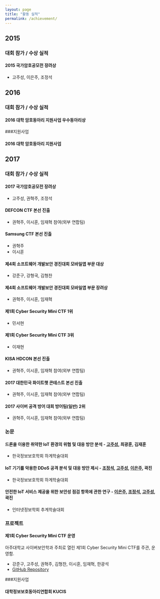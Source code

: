 ```yaml
---
layout: page
title: "활동 실적"
permalink: /achievement/
---
```

## 2015


### 대회 참가 / 수상 실적

#### 2015 국가암호공모전 장려상

* 고주성, 이은주, 조정석

## 2016

### 대회 참가 / 수상 실적

#### 2016 대학 암호동아리 지원사업 우수동아리상

###지원사업

#### 2016 대학 암호동아리 지원사업
## 2017


### 대회 참가 / 수상 실적


#### 2017 국가암호공모전 장려상

* 고주성, 권혁주, 조정석

#### DEFCON CTF 본선 진출

* 권혁주, 이시훈, 임재혁 참여(외부 연합팀)

#### Samsung CTF 본선 진출

* 권혁주
* 이시훈

#### 제4회 소프트웨어 개발보안 경진대회 모바일앱 부문 대상

* 강준구, 강형국, 김형찬

#### 제4회 소프트웨어 개발보안 경진대회 모바일앱 부문 장려상

* 권혁주, 이시훈, 임재혁

#### 제1회 Cyber Security Mini CTF 1위

* 민서현

#### 제1회 Cyber Security Mini CTF 3위

* 이재현

#### KISA HDCON 본선 진출

* 권혁주, 이시훈, 임재혁 참여(외부 연합팀)

#### 2017 대한민국 화이트햇 콘테스트 본선 진출

* 권혁주, 이시훈, 임재혁 참여(외부 연합팀)

#### 2017 사이버 공격 방어 대회 방어팀(일반) 2위

* 권혁주, 이시훈, 임재혁 참여(외부 연합팀)

### 논문

#### 드론을 이용한 취약한 IoT 환경의 위협 및 대응 방안 분석 - <u>고주성</u>, 최광훈, 김재훈

* 한국정보보호학회 하계학술대회

#### IoT 기기를 악용한 DDoS 공격 분석 및 대응 방안 제시 - <u>조정석</u>, <u>고주성</u>, <u>이은주</u>, 곽진

* 한국정보보호학회 하계학술대회

#### 안전한 IoT 서비스 제공을 위한 보안성 점검 항목에 관한 연구 - <u>이은주</u>, <u>조정석</u>, <u>고주성</u>, 곽진

* 인터넷정보학회 추계학술대회

### 프로젝트


#### 제1회 Cyber Security Mini CTF 운영

아주대학교 사이버보안학과 주최로 열린 제1회 Cyber Security Mini CTF를 주관, 운영함.
* 강준구, 고주성, 권혁주, 김형찬, 이시훈, 임재혁, 한광석
* [GitHub Repository](https://github.com/ajou-whois/1st-cyber-security-mini-ctf)


###지원사업

#### 대학정보보호동아리연합회 KUCIS
